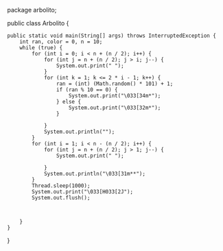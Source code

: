 package arbolito;

public class Arbolito {

    public static void main(String[] args) throws InterruptedException {
        int ran, color = 0, n = 10;
        while (true) {
            for (int i = 0; i < n + (n / 2); i++) {
                for (int j = n + (n / 2); j > i; j--) {
                    System.out.print(" ");
                }
                for (int k = 1; k <= 2 * i - 1; k++) {
                    ran = (int) (Math.random() * 101) + 1;
                    if (ran % 10 == 0) {
                        System.out.print("\033[34m*");
                    } else {
                        System.out.print("\033[32m*");
                    }

                }
                System.out.println("");
            }
            for (int i = 1; i < n - (n / 2); i++) {
                for (int j = n + (n / 2); j > 1; j--) {
                    System.out.print(" ");

                }
                System.out.println("\033[31m**");
            }
            Thread.sleep(1000);
            System.out.print("\033[H033[2J");
            System.out.flush();
            
            

        }
    }

}
